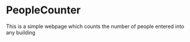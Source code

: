 # PeopleCounter
This is a simple webpage which counts the number of people entered into any building
